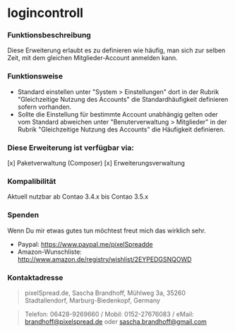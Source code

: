 # logincontroll

### Funktionsbeschreibung

Diese Erweiterung erlaubt es zu definieren wie häufig, man sich zur selben Zeit, mit dem gleichen Mitglieder-Account anmelden kann.

### Funktionsweise

* Standard einstellen unter "System > Einstellungen" dort in der Rubrik "Gleichzeitige Nutzung des Accounts" die Standardhäufigkeit definieren sofern vorhanden.
* Sollte die Einstellung für bestimmte Account unabhängig gelten oder vom Standard abweichen unter "Benuterverwaltung > Mitglieder" in der Rubrik "Gleichzeitige Nutzung des Accounts" die Häufigkeit definieren.

### Diese Erweiterung ist verfügbar via:

[x] Paketverwaltung (Composer)
[x] Erweiterungsverwaltung

### Kompalibilität

Aktuell nutzbar ab Contao 3.4.x bis Contao 3.5.x

### Spenden

Wenn Du mir etwas gutes tun möchtest freut mich das wirklich sehr. 

* Paypal: <https://www.paypal.me/pixelSpreadde>
* Amazon-Wunschliste: <http://www.amazon.de/registry/wishlist/2EYPEDGSNQOWD>

### Kontaktadresse
> pixelSpread.de, Sascha Brandhoff, Mühlweg 3a, 35260 Stadtallendorf, Marburg-Biedenkopf, Germany

> Telefon: 06428-9269660 / Mobil: 0152-27676083 / eMail: brandhoff@pixelspread.de oder sascha.brandhoff@gmail.com
